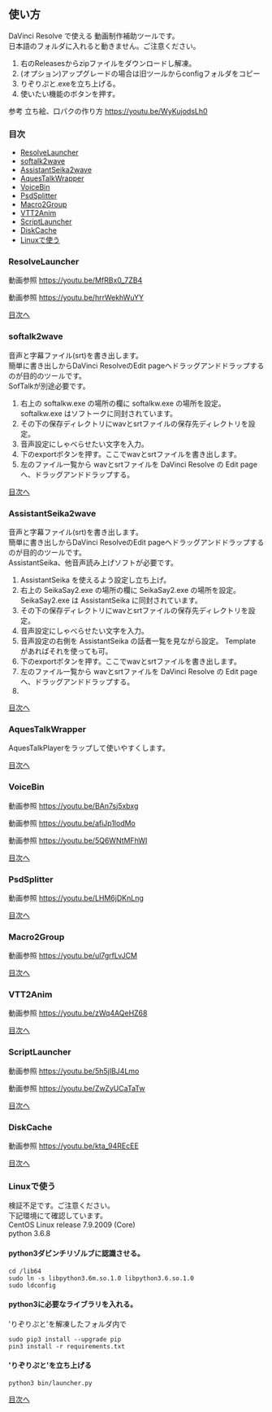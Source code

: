 ## 使い方
DaVinci Resolve で使える 動画制作補助ツールです。  
日本語のフォルダに入れると動きません。ご注意ください。
1. 右のReleasesからzipファイルをダウンロードし解凍。
2. (オプション)アップグレードの場合は旧ツールからconfigフォルダをコピー
3. りぞりぷと.exeを立ち上げる。
4. 使いたい機能のボタンを押す。

参考
立ち絵、口パクの作り方
https://youtu.be/WyKujodsLh0

### 目次
* [ResolveLauncher](#ResolveLauncher)
* [softalk2wave](#softalk2wave)
* [AssistantSeika2wave](#AssistantSeika2wave)
* [AquesTalkWrapper](#AquesTalkWrapper)
* [VoiceBin](#VoiceBin)
* [PsdSplitter](#PsdSplitter)
* [Macro2Group](#Macro2Group)
* [VTT2Anim](#VTT2Anim)
* [ScriptLauncher](#ScriptLauncher)
* [DiskCache](#DiskCache)
* [Linuxで使う](#Linux)

### ResolveLauncher
動画参照
https://youtu.be/MfRBx0_7ZB4

動画参照
https://youtu.be/hrrWekhWuYY

[目次へ](#目次)
### softalk2wave
音声と字幕ファイル(srt)を書き出します。  
簡単に書き出しからDaVinci ResolveのEdit pageへドラッグアンドドラップするのが目的のツールです。  
SofTalkが別途必要です。
1. 右上の softalkw.exe の場所の欄に softalkw.exe の場所を設定。 softalkw.exe はソフトークに同封されています。
2. その下の保存ディレクトリにwavとsrtファイルの保存先ディレクトリを設定。
3. 音声設定にしゃべらせたい文字を入力。
4. 下のexportボタンを押す。ここでwavとsrtファイルを書き出します。
5. 左のファイル一覧から wavとsrtファイルを DaVinci Resolve の Edit page へ、ドラッグアンドドラップする。

[目次へ](#目次)
### AssistantSeika2wave
音声と字幕ファイル(srt)を書き出します。  
簡単に書き出しからDaVinci ResolveのEdit pageへドラッグアンドドラップするのが目的のツールです。  
AssistantSeika、他音声読み上げソフトが必要です。
1. AssistantSeika を使えるよう設定し立ち上げ。
2. 右上の SeikaSay2.exe の場所の欄に SeikaSay2.exe の場所を設定。 SeikaSay2.exe は AssistantSeika に同封されています。
3. その下の保存ディレクトリにwavとsrtファイルの保存先ディレクトリを設定。
4. 音声設定にしゃべらせたい文字を入力。
5. 音声設定の右側を AssistantSeika の話者一覧を見ながら設定。 Template があればそれを使っても可。
6. 下のexportボタンを押す。ここでwavとsrtファイルを書き出します。
7. 左のファイル一覧から wavとsrtファイルを DaVinci Resolve の Edit page へ、ドラッグアンドドラップする。
8. 
[目次へ](#目次)
### AquesTalkWrapper
AquesTalkPlayerをラップして使いやすくします。

[目次へ](#目次)
### VoiceBin
動画参照
https://youtu.be/BAn7sj5xbxg

動画参照
https://youtu.be/afiJp1lodMo

動画参照
https://youtu.be/5Q6WNtMFhWI

[目次へ](#目次)
### PsdSplitter
動画参照
https://youtu.be/LHM6jDKnLng

[目次へ](#目次)
### Macro2Group
動画参照
https://youtu.be/ul7grfLvJCM

[目次へ](#目次)
### VTT2Anim
動画参照
https://youtu.be/zWq4AQeHZ68

[目次へ](#目次)
### ScriptLauncher
動画参照
https://youtu.be/5h5jIBJ4Lmo

動画参照
https://youtu.be/ZwZyUCaTaTw

[目次へ](#目次)
### DiskCache
動画参照
https://youtu.be/kta_94REcEE

[目次へ](#目次)
### Linuxで使う
検証不足です。ご注意ください。<br>
下記環境にて確認しています。<br>
CentOS Linux release 7.9.2009 (Core)<br>
python 3.6.8

#### python3ダビンチリゾルブに認識させる。
```
cd /lib64
sudo ln -s libpython3.6m.so.1.0 libpython3.6.so.1.0
sudo ldconfig
```
#### python3に必要なライブラリを入れる。
'りぞりぷと'を解凍したフォルダ内で
```
sudo pip3 install --upgrade pip
pin3 install -r requirements.txt
```
#### 'りぞりぷと'を立ち上げる
```
python3 bin/launcher.py
```

[目次へ](#目次)

